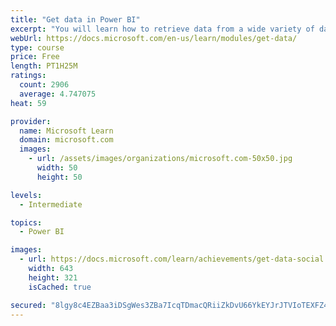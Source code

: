 ```yaml
---
title: "Get data in Power BI"
excerpt: "You will learn how to retrieve data from a wide variety of data sources, including Microsoft Excel, relational databases, and NoSQL data stores. You will also learn how to improve performance while retrieving data."
webUrl: https://docs.microsoft.com/en-us/learn/modules/get-data/
type: course
price: Free
length: PT1H25M
ratings:
  count: 2906
  average: 4.747075
heat: 59

provider:
  name: Microsoft Learn
  domain: microsoft.com
  images:
    - url: /assets/images/organizations/microsoft.com-50x50.jpg
      width: 50
      height: 50

levels:
  - Intermediate

topics:
  - Power BI

images:
  - url: https://docs.microsoft.com/learn/achievements/get-data-social.png
    width: 643
    height: 321
    isCached: true

secured: "8lgy8c4EZBaa3iDSgWes3ZBa7IcqTDmacQRiiZkDvU66YkEYJrJTVIoTEXFZ4L/3mNlVqOkMA7D7hMiku6feleiu4iIHdyQQ5INYFeqkS0vcpWcoD/l2s6eJx2ivAIBCFUrzXCsMjW05piMIV5c9i91QGYksPGr5/VtAdbgNQdgY+P55pxXS/TOYqdXfSzXBFSCMeylcvEJIQlTQO9KLmMNxjUh1r/swrbD6zn0FvTLfVQg2Abq4yLo5f9dcLYi0yGdqYFZPAD/PO54hKjS5pWnZrnFcVDVW14TRC4XDWFPEstlemoRkBDZ2wCZtSfFNKfEarHMa38GT6P0aYQi9BDqc7m8js9IrrTEZxdIe0uhaxA40p/BkcFf37ZKLSRQZKaH54eHTOcGqLwyslRz5z0GZ1KwO4uGXI/8z5M94Y6E=;2RRnEdA5n7sWcc2J2+4GKg=="
---
```


